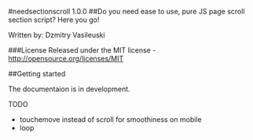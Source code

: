 #needsectionscroll 1.0.0
##Do you need ease to use, pure JS page scroll section script? Here you go!

Written by: Dzmitry Vasileuski

###License
Released under the MIT license - http://opensource.org/licenses/MIT

##Getting started

The documentaion is in development.

TODO
- touchemove instead of scroll for smoothiness on mobile
- loop